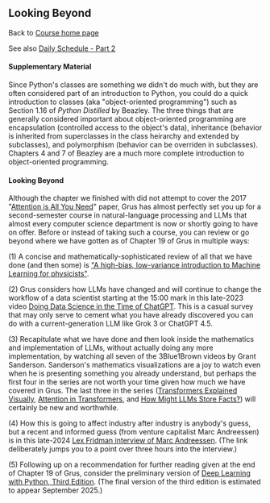 ## Looking Beyond

Back to [Course home page](./index.html)

See also [Daily Schedule - Part 2](./daily_schedule_part2.html)

#### Supplementary Material

Since Python's classes are something we didn't do much with, but they are often considered part of an introduction to Python, you could do a quick introduction to classes (aka "object-oriented programming") such as Section 1.16 of *Python Distilled* by Beazley. The three things that are generally considered important about object-oriented programming are encapsulation (controlled access to the object's data), inheritance (behavior is inherited from superclasses in the class heirarchy and extended by subclasses), and polymorphism (behavior can be overriden in subclasses). Chapters 4 and 7 of Beazley are a much more complete introduction to object-oriented programming.

#### Looking Beyond

Although the chapter we finished with did not attempt to cover the 2017 "[Attention is All You Need](https://arxiv.org/abs/1706.03762)" paper, Grus has almost perfectly set you up for a second-semester course in natural-language processing and LLMs that almost every computer science department is now or shortly going to have on offer. Before or instead of taking such a course, you can review or go beyond where we have gotten as of Chapter 19 of Grus in multiple ways:

(1) A concise and mathematically-sophisticated review of all that we have done (and then some) is ["A high-bias, low-variance introduction to Machine Learning for physicists"](./references/MachineLearningForPhysicists.pdf).

(2) Grus considers how LLMs have changed and will continue to change the workflow of a data scientist starting at the 15:00 mark in this late-2023 video [Doing Data Science in the Time of ChatGPT](https://youtu.be/oyV81rnLSJc?t=900). This is a casual survey that may only serve to cement what you have already discovered you can do with a current-generation LLM like Grok 3 or ChatGPT 4.5.

(3) Recapitulate what we have done and then look inside the mathematics and implementation of LLMs, without actually doing any more implementation, by watching all seven of the 3Blue1Brown videos by Grant Sanderson. Sanderson's mathematics visualizations are a joy to watch even when he is presenting something you already understand, but perhaps the first four in the series are not worth your time given how much we have covered in Grus. The last three in the series ([Transformers Explained Visually](https://youtu.be/wjZofJX0v4M), [Attention in Transformers](https://youtu.be/eMlx5fFNoYc), and [How Might LLMs Store Facts?](https://youtu.be/9-Jl0dxWQs8)) will certainly be new and worthwhile. 

(4) How this is going to affect industry after industry is anybody's guess, but a recent and informed guess (from venture capitalist Marc Andreessen) is in this late-2024 [Lex Fridman interview of Marc Andreessen](https://youtu.be/OHWnPOKh_S0?feature=shared&t=11849). (The link deliberately jumps you to a point over three hours into the interview.)

(5) Following up on a recommendation for further reading given at the end of Chapter 19 of Grus, consider the preliminary version of [Deep Learning with Python, Third Edition](https://www.manning.com/books/deep-learning-with-python-third-edition). (The final version of the third edition is estimated to appear September 2025.)
